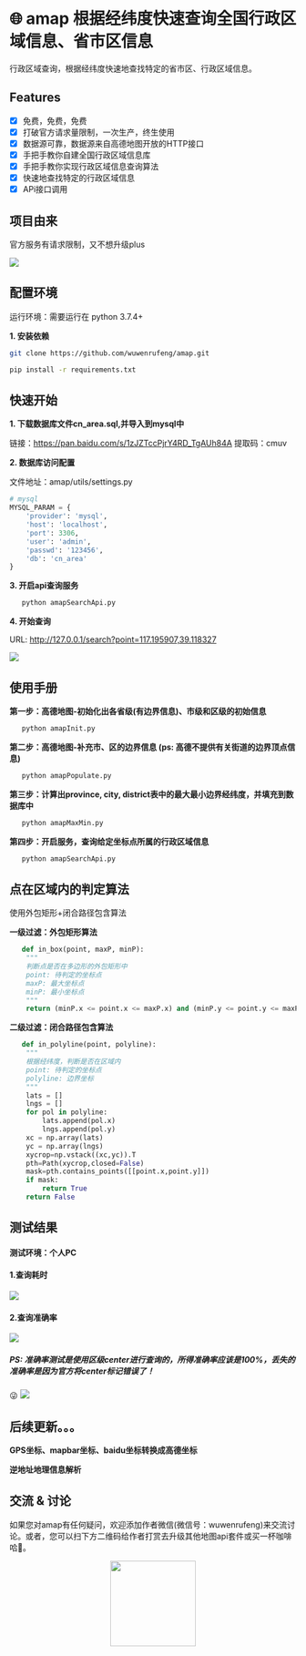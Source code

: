 # 🌐 amap 根据经纬度快速查询全国行政区域信息、省市区信息
行政区域查询，根据经纬度快速地查找特定的省市区、行政区域信息。

## Features
- [x] 免费，免费，免费
- [x] 打破官方请求量限制，一次生产，终生使用
- [x] 数据源可靠，数据源来自高德地图开放的HTTP接口
- [x] 手把手教你自建全国行政区域信息库
- [x] 手把手教你实现行政区域信息查询算法
- [x] 快速地查找特定的行政区域信息
- [x] APi接口调用

## 项目由来
官方服务有请求限制，又不想升级plus

![](https://github.com/wuwenrufeng/amap/blob/master/docs/gaode1.png)

## 配置环境
运行环境：需要运行在 python 3.7.4+ 

**1. 安装依赖**
```bash
git clone https://github.com/wuwenrufeng/amap.git

pip install -r requirements.txt
```
## 快速开始
**1. 下载数据库文件cn_area.sql,并导入到mysql中**

链接：https://pan.baidu.com/s/1zJZTccPjrY4RD_TgAUh84A 
提取码：cmuv 

**2. 数据库访问配置**

文件地址：amap/utils/settings.py

```python
# mysql
MYSQL_PARAM = {
    'provider': 'mysql',
    'host': 'localhost',
    'port': 3306,
    'user': 'admin',
    'passwd': '123456',
    'db': 'cn_area'
}
```
**3. 开启api查询服务**
```python
   python amapSearchApi.py
```
**4. 开始查询**

URL: http://127.0.0.1/search?point=117.195907,39.118327

![](https://github.com/wuwenrufeng/amap/blob/master/docs/api.png)
## 使用手册
**第一步：高德地图-初始化出各省级(有边界信息)、市级和区级的初始信息**
```python
   python amapInit.py
```

**第二步：高德地图-补充市、区的边界信息 (ps: 高德不提供有关街道的边界顶点信息)**
```python
   python amapPopulate.py
```

**第三步：计算出province, city, district表中的最大最小边界经纬度，并填充到数据库中**
```python
   python amapMaxMin.py
```

**第四步：开启服务，查询给定坐标点所属的行政区域信息**
```python
   python amapSearchApi.py
```
## 点在区域内的判定算法
使用外包矩形+闭合路径包含算法

**一级过滤：外包矩形算法**
```python
   def in_box(point, maxP, minP):
    """
    判断点是否在多边形的外包矩形中 
    point: 待判定的坐标点 
    maxP: 最大坐标点 
    minP: 最小坐标点 
    """
    return (minP.x <= point.x <= maxP.x) and (minP.y <= point.y <= maxP.y)
```

**二级过滤：闭合路径包含算法**
```python
   def in_polyline(point, polyline):
    """
    根据经纬度，判断是否在区域内 
    point: 待判定的坐标点 
    polyline: 边界坐标
    """
    lats = []
    lngs = []
    for pol in polyline:
        lats.append(pol.x)
        lngs.append(pol.y)
    xc = np.array(lats)
    yc = np.array(lngs)
    xycrop=np.vstack((xc,yc)).T
    pth=Path(xycrop,closed=False)
    mask=pth.contains_points([[point.x,point.y]])
    if mask:
        return True
    return False
```

## 测试结果
#### 测试环境：个人PC
#### 1.查询耗时

![](https://github.com/wuwenrufeng/amap/blob/master/docs/time.png)

#### 2.查询准确率
![](https://github.com/wuwenrufeng/amap/blob/master/docs/test.png)

##### PS: 准确率测试是使用区级center进行查询的，所得准确率应该是100%，丢失的准确率是因为官方将center标记错误了！
😜
![](https://github.com/wuwenrufeng/amap/blob/master/docs/fushun.png)

## 后续更新。。。

**GPS坐标、mapbar坐标、baidu坐标转换成高德坐标**

**逆地址地理信息解析**

## 交流 & 讨论

如果您对amap有任何疑问，欢迎添加作者微信(微信号：wuwenrufeng)来交流讨论。或者，您可以扫下方二维码给作者打赏去升级其他地图api套件或买一杯咖啡哈🥰。

<p align="center">
    <img src="https://github.com/wuwenrufeng/amap/blob/master/docs/chat.jpg" height="150" width="150">
</p>
